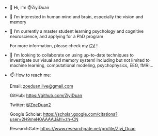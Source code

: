 - 👋 Hi, I’m @ZiyiDuan
- 👀 I’m interested in human mind and brain, especially the vision and memory
- 🌱 I’m currently a master student learning psychology and cognitive neuroscience, and applying for a PhD program
     
     For more information, please check my [CV](https://docs.google.com/document/d/1TJdox0sSVh5sWYU8Gy4Vu34LtOKBbrN0pcIrhLedxMU/edit?usp=sharing) !
- 💞️ I’m looking to collaborate on using up-to-date techniques to investigate our visual and memory system! Including but not limited to machine learning, computational modeling, psychophysics, EEG, fMRI...
- 📫 How to reach me: 
     
     Email: zoeduan.live@gmail.com
     
     GitHub: https://github.com/ZiyiDuan  
     
     Twitter: [@ZoeDuan2](https://twitter.com/ZoeDuan2)
     
     Google Scholar: https://scholar.google.com/citations?user=2H9meH0AAAAJ&hl=zh-CN
     
     ResearchGate: https://www.researchgate.net/profile/Ziyi_Duan

<!---
ZiyiDuan/ZiyiDuan is a ✨ special ✨ repository because its `README.md` (this file) appears on your GitHub profile.
You can click the Preview link to take a look at your changes.
--->
